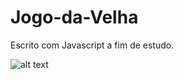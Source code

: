 # Jogo-da-Velha
Escrito com Javascript a fim de estudo.

![alt text](https://i.imgur.com/o0QEf8C.png)
